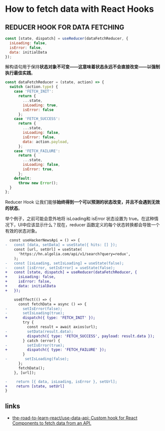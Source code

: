 # How to fetch data with React Hooks

## REDUCER HOOK FOR DATA FETCHING

```javascript
const [state, dispatch] = useReducer(dataFetchReducer, {
  isLoading: false,
  isError: false,
  data: initialData
});
```

解构语句用于保持**状态对象不可变——这意味着状态永远不会直接改变——以强制执行最佳实践**。

```javascript
const dataFetchReducer = (state, action) => {
  switch (action.type) {
    case 'FETCH_INIT':
      return {
        ...state,
        isLoading: true,
        isError: false
      };
    case 'FETCH_SUCCESS':
      return {
        ...state,
        isLoading: false,
        isError: false,
        data: action.payload,
      };
    case 'FETCH_FAILURE':
      return {
        ...state,
        isLoading: false,
        isError: true,
      };
    default:
      throw new Error();
  }
};
```

Reducer Hook 让我们能够**始终得到一个可以预测的状态改变，并且不会遇到无效的状态**。


举个例子，之前可能会意外地将 isLoading和 isError 状态设置为 true。在这种情况下，UI中应该显示什么？现在，reducer 函数定义的每个状态转换都会导致一个有效的状态对象。

```diff
  const useHackerNewsApi = () => {
-   const [data, setData] = useState({ hits: [] });
    const [url, setUrl] = useState(
      'https://hn.algolia.com/api/v1/search?query=redux',
    );
-   const [isLoading, setIsLoading] = useState(false);
-   const [isError, setIsError] = useState(false);
+   const [state, dispatch] = useReducer(dataFetchReducer, {
+     isLoading: false,
+     isError: false,
+     data: initialData
+   });

    useEffect(() => {
      const fetchData = async () => {
-       setIsError(false);
-       setIsLoading(true);
+       dispatch({ type: 'FETCH_INIT' });
        try {
          const result = await axios(url);
-         setData(result.data);
+         dispatch({ type: 'FETCH_SUCCESS', payload: result.data });
        } catch (error) {
-         setIsError(true);
+         dispatch({ type: 'FETCH_FAILURE' });
        }
-        setIsLoading(false);
      };
      fetchData();
    }, [url]);

-    return [{ data, isLoading, isError }, setUrl];
+    return [state, setUrl]
}
```




## links

- [the-road-to-learn-react/use-data-api: Custom hook for React Components to fetch data from an API.](https://github.com/the-road-to-learn-react/use-data-api)